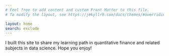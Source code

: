 ```yaml
---
# Feel free to add content and custom Front Matter to this file.
# To modify the layout, see https://jekyllrb.com/docs/themes/#overriding-theme-defaults

layout: home
search: exclude
---
```


I built this site to share my learning path in quantitative finance and related subjects in data science. Hope you enjoy!
